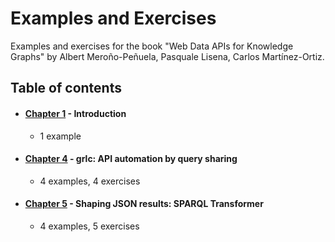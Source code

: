 # Examples and Exercises

Examples and exercises for the book "​Web Data APIs for Knowledge Graphs" by Albert Meroño-Peñuela, Pasquale Lisena, Carlos Martínez-Ortiz.

## Table of contents

- #### [Chapter 1](./ch01) - Introduction
  - 1 example
- #### [Chapter 4](./ch04) - grlc: API automation by query sharing
  - 4 examples, 4 exercises
- #### [Chapter 5](./ch05) - Shaping JSON results: SPARQL Transformer
  - 4 examples, 5 exercises
